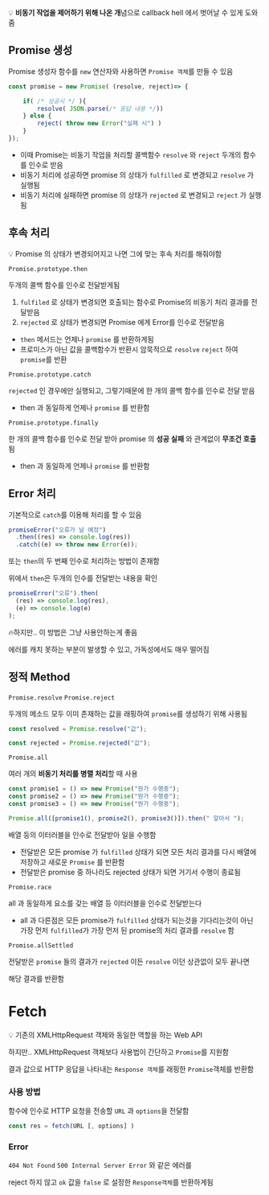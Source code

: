 💡 **비동기 작업을 제어하기 위해 나온 개**념으로 callback hell 에서 벗어날 수 있게 도와줌

## Promise 생성

Promise 생성자 함수를 `new` 연산자와 사용하면 `Promise 객체`를 만들 수 있음

```jsx
const promise = new Promise( (resolve, reject)=> {

	if( /* 성공시 */ ){
		resolve( JSON.parse(/* 응답 내용 */))
	} else {
		reject( throw new Error("실패 시") )
	}
});
```

- 이때 Promise는 비동기 작업을 처리할 콜백함수 `resolve` 와 `reject` 두개의 함수를 인수로 받음
- 비동기 처리에 성공하면 promise 의 상태가 `fulfilled` 로 변경되고 `resolve` 가 실행됨
- 비동기 처리에 실패하면 promise 의 상태가 `rejected` 로 변경되고 `reject` 가 실행됨

## 후속 처리

<aside>
💡 Promise 의 상태가 변경되어지고 나면 그에 맞는 후속 처리를 해줘야함

</aside>

`Promise.prototype.then`

두개의 콜백 함수를 인수로 전달받게됨

1. `fulfiled` 로 상태가 변경되면 호출되는 함수로 Promise의 비동기 처리 결과를 전달받음
2. `rejected` 로 상태가 변경되면 Promise 에게 Error를 인수로 전달받음

- `then` 메서드는 언제나 `promise` 를 반환하게됨
- 프로미스가 아닌 값을 콜백함수가 반환시 암묵적으로 `resolve` `reject` 하여 `promise`를 반환

`Promise.prototype.catch`

`rejected` 인 경우에만 실행되고, 그렇기때문에 한 개의 콜백 함수를 인수로 전달 받음

- then 과 동일하게 언제나 `promise` 를 반환함

`Promise.prototype.finally`

한 개의 콜백 함수를 인수로 전달 받아 promise 의 **성공 실패** 와 관계없이 **무조건 호출**됨

- then 과 동일하게 언제나 `promise` 를 반환함

## Error 처리

기본적으로 `catch`를 이용해 처리를 할 수 있음

```jsx
promiseError("오류가 날 예정")
  .then((res) => console.log(res))
  .catch((e) => throw new Error(e));
```

또는 `then`의 두 번째 인수로 처리하는 방법이 존재함

위에서 `then`은 두개의 인수를 전달받는 내용을 확인

```jsx
promiseError("오류").then(
  (res) => console.log(res),
  (e) => console.log(e)
);
```

🔥하지만.. 이 방법은 그냥 사용안하는게 좋음

에러를 캐치 못하는 부분이 발생할 수 있고, 가독성에서도 매우 떨어짐

## 정적 Method

`Promise.resolve` `Promise.reject`

두개의 메소드 모두 이미 존재하는 값을 래핑하여 `promise`를 생성하기 위해 사용됨

```jsx
const resolved = Promise.resolve("값");

const rejected = Promise.rejected("값");
```

`Promise.all`

여러 개의 **비동기 처리를 병렬 처리**할 때 사용

```jsx
const promise1 = () => new Promise("뭔가 수행중");
const promise2 = () => new Promise("뭔가 수행중");
const promise3 = () => new Promise("뭔가 수행중");

Promise.all([promise1(), promise2(), promise3()]).then(" 알아서 ");
```

배열 등의 이터러블을 인수로 전달받아 일을 수행함

- 전달받은 모든 promise 가 `fulfilled` 상태가 되면 모든 처리 결과를 다시 배열에 저장하고
  새로운 `Promise` 를 반환함
- 전달받은 promise 중 하나라도 rejected 상태가 되면 거기서 수행이 종료됨

`Promise.race`

all 과 동일하게 요소를 갖는 배열 등 이터러블을 인수로 전달받는다

- all 과 다른점은 모든 promise가 `fulfilled` 상태가 되는것을 기다리는것이 아닌
  가장 먼저 `fulfilled`가 가장 먼저 된 promise의 처리 결과를 `resolve` 함

`Promise.allSettled`

전달받은 `promise` 들의 결과가 `rejected` 이든 `resolve` 이던 상관없이 모두 끝나면

해당 결과를 반환함

# Fetch

<aside>
💡 기존의 XMLHttpRequest 객체와 동일한 역할을 하는 Web API

</aside>

하지만.. XMLHttpRequest 객체보다 사용법이 간단하고 `Promise`를 지원함

결과 값으로 HTTP 응답을 나타내는 `Response 객체`를 래핑한 `Promise`객체를 반환함

### 사용 방법

함수에 인수로 HTTP 요청을 전송할 `URL` 과 `options`을 전달함

```jsx
const res = fetch(URL [, options] )
```

### Error

`404 Not Found` `500 Internal Server Error` 와 같은 에러를

reject 하지 않고 `ok` 값을 `false` 로 설정한 `Response객체`를 반환하게됨
